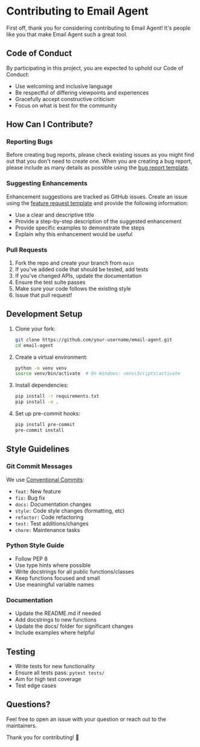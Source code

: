 # Contributing to Email Agent

First off, thank you for considering contributing to Email Agent! It's people like you that make Email Agent such a great tool.

## Code of Conduct

By participating in this project, you are expected to uphold our Code of Conduct:
- Use welcoming and inclusive language
- Be respectful of differing viewpoints and experiences
- Gracefully accept constructive criticism
- Focus on what is best for the community

## How Can I Contribute?

### Reporting Bugs

Before creating bug reports, please check existing issues as you might find out that you don't need to create one. When you are creating a bug report, please include as many details as possible using the [bug report template](.github/ISSUE_TEMPLATE/bug_report.md).

### Suggesting Enhancements

Enhancement suggestions are tracked as GitHub issues. Create an issue using the [feature request template](.github/ISSUE_TEMPLATE/feature_request.md) and provide the following information:
- Use a clear and descriptive title
- Provide a step-by-step description of the suggested enhancement
- Provide specific examples to demonstrate the steps
- Explain why this enhancement would be useful

### Pull Requests

1. Fork the repo and create your branch from `main`
2. If you've added code that should be tested, add tests
3. If you've changed APIs, update the documentation
4. Ensure the test suite passes
5. Make sure your code follows the existing style
6. Issue that pull request!

## Development Setup

1. Clone your fork:
   ```bash
   git clone https://github.com/your-username/email-agent.git
   cd email-agent
   ```

2. Create a virtual environment:
   ```bash
   python -m venv venv
   source venv/bin/activate  # On Windows: venv\Scripts\activate
   ```

3. Install dependencies:
   ```bash
   pip install -r requirements.txt
   pip install -e .
   ```

4. Set up pre-commit hooks:
   ```bash
   pip install pre-commit
   pre-commit install
   ```

## Style Guidelines

### Git Commit Messages

We use [Conventional Commits](https://www.conventionalcommits.org/):
- `feat:` New feature
- `fix:` Bug fix
- `docs:` Documentation changes
- `style:` Code style changes (formatting, etc)
- `refactor:` Code refactoring
- `test:` Test additions/changes
- `chore:` Maintenance tasks

### Python Style Guide

- Follow PEP 8
- Use type hints where possible
- Write docstrings for all public functions/classes
- Keep functions focused and small
- Use meaningful variable names

### Documentation

- Update the README.md if needed
- Add docstrings to new functions
- Update the docs/ folder for significant changes
- Include examples where helpful

## Testing

- Write tests for new functionality
- Ensure all tests pass: `pytest tests/`
- Aim for high test coverage
- Test edge cases

## Questions?

Feel free to open an issue with your question or reach out to the maintainers.

Thank you for contributing! 🎉